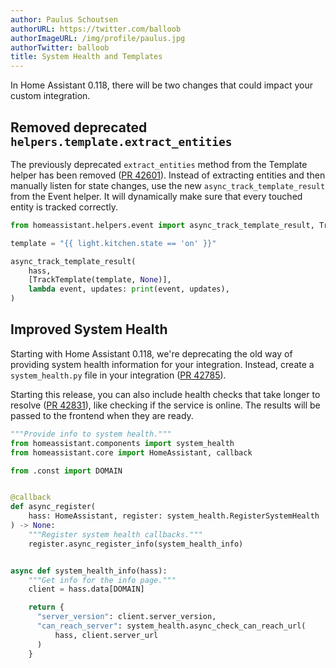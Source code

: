 ```yaml
---
author: Paulus Schoutsen
authorURL: https://twitter.com/balloob
authorImageURL: /img/profile/paulus.jpg
authorTwitter: balloob
title: System Health and Templates
---
```


In Home Assistant 0.118, there will be two changes that could impact your custom integration.

## Removed deprecated `helpers.template.extract_entities`

The previously deprecated `extract_entities` method from the Template helper has been removed ([PR 42601](https://github.com/home-assistant/core/pull/42601)). Instead of extracting entities and then manually listen for state changes, use the new `async_track_template_result` from the Event helper. It will dynamically make sure that every touched entity is tracked correctly.

```python
from homeassistant.helpers.event import async_track_template_result, TrackTemplate

template = "{{ light.kitchen.state == 'on' }}"

async_track_template_result(
    hass,
    [TrackTemplate(template, None)],
    lambda event, updates: print(event, updates),
)
```

## Improved System Health

Starting with Home Assistant 0.118, we're deprecating the old way of providing system health information for your integration. Instead, create a `system_health.py` file in your integration ([PR 42785](https://github.com/home-assistant/core/pull/42785)).

Starting this release, you can also include health checks that take longer to resolve ([PR 42831](https://github.com/home-assistant/core/pull/42831)), like checking if the service is online. The results will be passed to the frontend when they are ready.

```python
"""Provide info to system health."""
from homeassistant.components import system_health
from homeassistant.core import HomeAssistant, callback

from .const import DOMAIN


@callback
def async_register(
    hass: HomeAssistant, register: system_health.RegisterSystemHealth
) -> None:
    """Register system health callbacks."""
    register.async_register_info(system_health_info)


async def system_health_info(hass):
    """Get info for the info page."""
    client = hass.data[DOMAIN]

    return {
      "server_version": client.server_version,
      "can_reach_server": system_health.async_check_can_reach_url(
          hass, client.server_url
      )
    }
```
